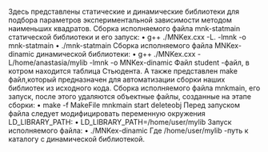 Здесь представлены статические и динамические библиотеки для подбора параметров экспериментальной зависимости методом
наименьших квадратов.
Сборка исполняемого файла mnk-statmain статической библиотеки и его запуск:
    • g++ ./MNKex.cxx -L. -lmnk -o mnk-statmain 
    • ./mnk-statmain 
Сборка исполняемого файла MNKex-dinamic динамической библиотеки:
    • g++ ./MNKex.cxx -L/home/anastasia/mylib -lmnk -o MNKex-dinamic 
Файл student -файл, в котром находится таблица Стьюдента.
А также представлен make файл,который предназначен для автоматизации сборки наших библиотек из исходного кода.
Сборка исполняемого файла mnkmain, его запуск, после этого удаляются объектные файлы, созданные на этапе сборки:
    • make -f MakeFile mnkmain start deleteobj 
Перед запуском файла следует модифицировать переменную окружения LD_LIBRARY_PATH:
    • LD_LIBRARY_PATH=/home/user/mylib Запуск исполняемого файла: 
    • ./MNKex-dinamic 
Где /home/user/mylib -путь к каталогу с динамической библиотекой.
